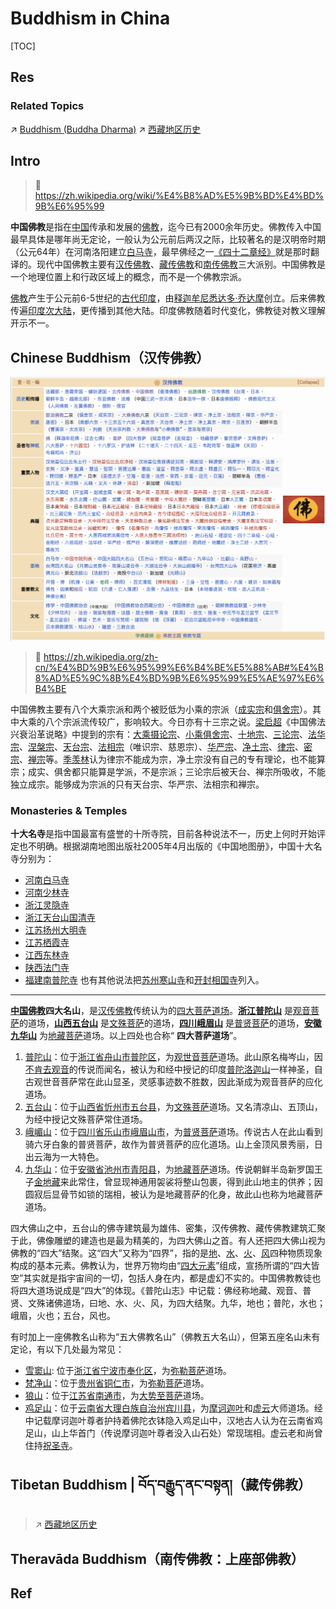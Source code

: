 # Buddhism in China

[TOC]



## Res
### Related Topics
↗ [Buddhism (Buddha Dharma)](../../🙏🏿%20Global%20Religions/Buddhism%20(Buddha%20Dharma)/Buddhism%20(Buddha%20Dharma).md)
↗ [西藏地区历史](../../../../../🌏%20Politics%20&%20Demography/Countries%20Overview/Asia/China%20🇨🇳/中华文明（汉族）历史概况/📜%20中国历史：朝代与时期/📌%20特别地区历史/西藏地区历史/西藏地区历史.md)



## Intro
> 🔗 https://zh.wikipedia.org/wiki/%E4%B8%AD%E5%9B%BD%E4%BD%9B%E6%95%99

**中国佛教**是指在[中国](https://zh.wikipedia.org/wiki/%E4%B8%AD%E5%9C%8B "中国")传承和发展的[佛教](https://zh.wikipedia.org/wiki/%E4%BD%9B%E6%95%99 "佛教")，迄今已有2000余年历史。佛教传入中国最早具体是哪年尚无定论，一般认为公元前后两汉之际，比较著名的是汉明帝时期（公元64年）在河南洛阳建立[白马寺](https://zh.wikipedia.org/wiki/%E7%99%BD%E9%A9%AC%E5%AF%BA "白马寺")，最早佛经之一[《四十二章经》](https://zh.wikipedia.org/wiki/%E5%9B%9B%E5%8D%81%E4%BA%8C%E7%AB%A0%E7%B6%93 "四十二章经")就是那时翻译的。现代中国佛教主要有[汉传佛教](https://zh.wikipedia.org/wiki/%E6%B1%89%E4%BC%A0%E4%BD%9B%E6%95%99 "汉传佛教")、[藏传佛教](https://zh.wikipedia.org/wiki/%E8%97%8F%E5%82%B3%E4%BD%9B%E6%95%99 "藏传佛教")和[南传佛教](https://zh.wikipedia.org/wiki/%E5%8D%97%E4%BC%A0%E4%BD%9B%E6%95%99 "南传佛教")三大派别。中国佛教是一个地理位置上和行政区域上的概念，而不是一个佛教宗派。

[佛教](https://zh.wikipedia.org/wiki/%E4%BD%9B%E6%95%99 "佛教")产生于公元前6-5世纪的[古代印度](https://zh.wikipedia.org/wiki/%E5%8D%B0%E5%BA%A6%E5%8E%86%E5%8F%B2 "印度历史")，由[释迦牟尼悉达多·乔达摩](https://zh.wikipedia.org/wiki/%E9%87%8A%E8%BF%A6%E7%89%9F%E5%B0%BC "释迦牟尼")创立。后来佛教传遍[印度次大陆](https://zh.wikipedia.org/wiki/%E5%8D%B0%E5%BA%A6%E6%AC%A1%E5%A4%A7%E9%99%B8 "印度次大陆")，更传播到其他大陆。印度佛教随着时代变化，佛教徒对教义理解开示不一。



## Chinese Buddhism（汉传佛教）
![](../../../../../../Assets/Pics/Screenshot%202025-07-10%20at%2013.16.04.png)

> 🔗 https://zh.wikipedia.org/zh-cn/%E4%BD%9B%E6%95%99%E6%B4%BE%E5%88%AB#%E4%B8%AD%E5%9C%8B%E4%BD%9B%E6%95%99%E5%AE%97%E6%B4%BE

中国佛教主要有八个大乘宗派和两个被贬低为小乘的宗派（[成实宗](https://zh.wikipedia.org/wiki/%E6%88%90%E5%AF%A6%E5%AE%97 "成实宗")和[俱舍宗](https://zh.wikipedia.org/wiki/%E4%BF%B1%E8%88%8D%E5%AE%97 "俱舍宗")）。其中大乘的八个宗派流传较广，影响较大。今日亦有十三宗之说。[梁启超](https://zh.wikipedia.org/wiki/%E6%A2%81%E5%90%AF%E8%B6%85 "梁启超")《中国佛法兴衰沿革说略》中提到的宗有：[大乘摄论宗](https://zh.wikipedia.org/wiki/%E6%94%9D%E8%AB%96%E5%AE%97 "摄论宗")、[小乘俱舍宗](https://zh.wikipedia.org/wiki/%E4%BF%B1%E8%88%8D%E5%AE%97 "俱舍宗")、[十地宗](https://zh.wikipedia.org/wiki/%E5%9C%B0%E8%AB%96%E5%AE%97 "地论宗")、[三论宗](https://zh.wikipedia.org/wiki/%E4%B8%89%E8%AE%BA%E5%AE%97 "三论宗")、[法华宗](https://zh.wikipedia.org/wiki/%E6%B3%95%E8%8F%AF%E5%AE%97 "法华宗")、[涅槃宗](https://zh.wikipedia.org/wiki/%E6%B6%85%E6%A7%83%E5%AE%97 "涅槃宗")、[天台宗](https://zh.wikipedia.org/wiki/%E5%A4%A9%E5%8F%B0%E5%AE%97 "天台宗")、[法相宗](https://zh.wikipedia.org/wiki/%E6%B3%95%E7%9B%B8%E5%AE%97 "法相宗")（唯识宗、慈恩宗）、[华严宗](https://zh.wikipedia.org/wiki/%E5%8D%8E%E4%B8%A5%E5%AE%97 "华严宗")、[净土宗](https://zh.wikipedia.org/wiki/%E6%B7%A8%E5%9C%9F%E5%AE%97_\(%E4%B8%AD%E5%9C%8B\) "净土宗 (中国)")、[律宗](https://zh.wikipedia.org/wiki/%E5%BE%8B%E5%AE%97 "律宗")、[密宗](https://zh.wikipedia.org/wiki/%E5%AF%86%E5%AE%97 "密宗")、[禅宗](https://zh.wikipedia.org/wiki/%E7%A6%85%E5%AE%97 "禅宗")等。[季羡林](https://zh.wikipedia.org/wiki/%E5%AD%A3%E7%BE%A8%E6%9E%97 "季羡林")认为律宗不能成为宗，净土宗没有自己的专有理论，也不能算宗；成实、俱舍都只能算是学派，不是宗派；三论宗后被天台、禅宗所吸收，不能独立成宗。能够成为宗派的只有天台宗、华严宗、法相宗和禅宗。


### Monasteries & Temples
**十大名寺**是指中国最富有盛誉的十所寺院，目前各种说法不一，历史上何时开始评定也不明确。根据湖南地图出版社2005年4月出版的《中国地图册》，中国十大名寺分别为：
- [河南](https://zh.wikipedia.org/wiki/%E6%B2%B3%E5%8D%97 "河南")[白马寺](https://zh.wikipedia.org/wiki/%E7%99%BD%E9%A9%AC%E5%AF%BA "白马寺")
- [河南](https://zh.wikipedia.org/wiki/%E6%B2%B3%E5%8D%97 "河南")[少林寺](https://zh.wikipedia.org/wiki/%E5%B0%91%E6%9E%97%E5%AF%BA "少林寺")
- [浙江](https://zh.wikipedia.org/wiki/%E6%B5%99%E6%B1%9F "浙江")[灵隐寺](https://zh.wikipedia.org/wiki/%E7%81%B5%E9%9A%90%E5%AF%BA "灵隐寺")
- [浙江](https://zh.wikipedia.org/wiki/%E6%B5%99%E6%B1%9F "浙江")[天台山国清寺](https://zh.wikipedia.org/wiki/%E5%A4%A9%E5%8F%B0%E5%B1%B1%E5%9C%8B%E6%B8%85%E5%AF%BA "天台山国清寺")
- [江苏](https://zh.wikipedia.org/wiki/%E6%B1%9F%E8%8B%8F "江苏")[扬州大明寺](https://zh.wikipedia.org/wiki/%E6%89%AC%E5%B7%9E%E5%A4%A7%E6%98%8E%E5%AF%BA "扬州大明寺")
- [江苏](https://zh.wikipedia.org/wiki/%E6%B1%9F%E8%8B%8F "江苏")[栖霞寺](https://zh.wikipedia.org/wiki/%E6%A0%96%E9%9C%9E%E5%AF%BA "栖霞寺")
- [江西](https://zh.wikipedia.org/wiki/%E6%B1%9F%E8%A5%BF "江西")[东林寺](https://zh.wikipedia.org/wiki/%E4%B8%9C%E6%9E%97%E5%AF%BA "东林寺")
- [陕西](https://zh.wikipedia.org/wiki/%E9%99%95%E8%A5%BF "陕西")[法门寺](https://zh.wikipedia.org/wiki/%E6%B3%95%E9%97%A8%E5%AF%BA "法门寺")
- [福建](https://zh.wikipedia.org/wiki/%E7%A6%8F%E5%BB%BA "福建")[南普陀寺](https://zh.wikipedia.org/wiki/%E5%8D%97%E6%99%AE%E9%99%80%E5%AF%BA "南普陀寺")
也有其他说法把[苏州](https://zh.wikipedia.org/wiki/%E8%8B%8F%E5%B7%9E "苏州")[寒山寺](https://zh.wikipedia.org/wiki/%E5%AF%92%E5%B1%B1%E5%AF%BA "寒山寺")和[开封](https://zh.wikipedia.org/wiki/%E5%BC%80%E5%B0%81 "开封")[相国寺](https://zh.wikipedia.org/wiki/%E5%A4%A7%E7%9B%B8%E5%9B%BD%E5%AF%BA "大相国寺")列入。

---
**[中国佛教](https://zh.wikipedia.org/wiki/%E4%B8%AD%E5%9C%8B%E4%BD%9B%E6%95%99 "中国佛教")四大名山**，是[汉传佛教](https://zh.wikipedia.org/wiki/%E6%BC%A2%E5%82%B3%E4%BD%9B%E6%95%99 "汉传佛教")传统认为的[四大菩萨](https://zh.wikipedia.org/wiki/%E5%9B%9B%E5%A4%A7%E8%8F%A9%E8%96%A9 "四大菩萨")[道场](https://zh.wikipedia.org/wiki/%E9%81%93%E5%A0%B4 "道场")。**[浙江](https://zh.wikipedia.org/wiki/%E6%B5%99%E6%B1%9F%E7%9C%81 "浙江省")[普陀山](https://zh.wikipedia.org/wiki/%E6%99%AE%E9%99%80%E5%B1%B1 "普陀山")** 是[观音菩萨](https://zh.wikipedia.org/wiki/%E8%A7%82%E9%9F%B3%E8%8F%A9%E8%90%A8 "观音菩萨")的道场，**[山西](https://zh.wikipedia.org/wiki/%E5%B1%B1%E8%A5%BF%E7%9C%81 "山西省")[五台山](https://zh.wikipedia.org/wiki/%E4%BA%94%E5%8F%B0%E5%B1%B1 "五台山")** 是[文殊菩萨](https://zh.wikipedia.org/wiki/%E6%96%87%E6%AE%8A%E8%8F%A9%E8%90%A8 "文殊菩萨")的道场，**[四川](https://zh.wikipedia.org/wiki/%E5%9B%9B%E5%B7%9D%E7%9C%81 "四川省")[峨眉山](https://zh.wikipedia.org/wiki/%E5%B3%A8%E7%9C%89%E5%B1%B1 "峨眉山")** 是[普贤菩萨](https://zh.wikipedia.org/wiki/%E6%99%AE%E8%B4%A4%E8%8F%A9%E8%90%A8 "普贤菩萨")的道场，**[安徽](https://zh.wikipedia.org/wiki/%E5%AE%89%E5%BE%BD%E7%9C%81 "安徽省")[九华山](https://zh.wikipedia.org/wiki/%E4%B9%9D%E5%8D%8E%E5%B1%B1_\(%E5%AE%89%E5%BE%BD\) "九华山 (安徽)")** 为[地藏菩萨](https://zh.wikipedia.org/wiki/%E5%9C%B0%E8%97%8F%E8%8F%A9%E8%90%A8 "地藏菩萨")道场。以上四处也合称“ **四大菩萨道场**”。
1. [普陀山](https://zh.wikipedia.org/wiki/%E6%99%AE%E9%99%80%E5%B1%B1 "普陀山")：位于[浙江省](https://zh.wikipedia.org/wiki/%E6%B5%99%E6%B1%9F%E7%9C%81 "浙江省")[舟山市](https://zh.wikipedia.org/wiki/%E8%88%9F%E5%B1%B1%E5%B8%82 "舟山市")[普陀区](https://zh.wikipedia.org/wiki/%E6%99%AE%E9%99%80%E5%8C%BA_\(%E8%88%9F%E5%B1%B1%E5%B8%82\) "普陀区 (舟山市)")，为[观世音菩萨](https://zh.wikipedia.org/wiki/%E8%A7%82%E4%B8%96%E9%9F%B3%E8%8F%A9%E8%90%A8 "观世音菩萨")道场。此山原名梅岑山，因[不肯去观音](https://zh.wikipedia.org/wiki/%E6%99%AE%E9%99%80%E5%B1%B1#%E6%AD%B7%E5%8F%B2%E5%8F%8A%E5%B1%B1%E5%90%8D%E7%9A%84%E4%BE%86%E7%94%B1 "普陀山")的传说而闻名，被认为和经中授记的印度[普陀洛迦山](https://zh.wikipedia.org/wiki/%E6%99%AE%E9%99%80%E6%B4%9B%E8%BF%A6%E5%B1%B1 "普陀洛迦山")一样神圣，自古观世音菩萨常在此山显圣，灵感事迹数不胜数，因此渐成为观音菩萨的应化道场。
2. [五台山](https://zh.wikipedia.org/wiki/%E4%BA%94%E5%8F%B0%E5%B1%B1 "五台山")：位于[山西省](https://zh.wikipedia.org/wiki/%E5%B1%B1%E8%A5%BF%E7%9C%81 "山西省")[忻州市](https://zh.wikipedia.org/wiki/%E5%BF%BB%E5%B7%9E%E5%B8%82 "忻州市")[五台县](https://zh.wikipedia.org/wiki/%E4%BA%94%E5%8F%B0%E5%8E%BF "五台县")，为[文殊菩萨](https://zh.wikipedia.org/wiki/%E6%96%87%E6%AE%8A%E8%8F%A9%E8%90%A8 "文殊菩萨")道场。又名清凉山、五顶山，为经中授记文殊菩萨常住道场。
3. [峨嵋山](https://zh.wikipedia.org/wiki/%E5%B3%A8%E5%B5%8B%E5%B1%B1 "峨嵋山")：位于[四川省](https://zh.wikipedia.org/wiki/%E5%9B%9B%E5%B7%9D%E7%9C%81 "四川省")[乐山市](https://zh.wikipedia.org/wiki/%E4%B9%90%E5%B1%B1%E5%B8%82 "乐山市")[峨眉山市](https://zh.wikipedia.org/wiki/%E5%B3%A8%E7%9C%89%E5%B1%B1%E5%B8%82 "峨眉山市")，为[普贤菩萨](https://zh.wikipedia.org/wiki/%E6%99%AE%E8%B4%A4%E8%8F%A9%E8%90%A8 "普贤菩萨")道场。传说古人在此山看到骑六牙白象的普贤菩萨，故作为普贤菩萨的应化道场。山上金顶风景秀丽，日出云海为一大特色。
4. [九华山](https://zh.wikipedia.org/wiki/%E4%B9%9D%E5%8D%8E%E5%B1%B1 "九华山")：位于[安徽省](https://zh.wikipedia.org/wiki/%E5%AE%89%E5%BE%BD%E7%9C%81 "安徽省")[池州市](https://zh.wikipedia.org/wiki/%E6%B1%A0%E5%B7%9E%E5%B8%82 "池州市")[青阳县](https://zh.wikipedia.org/wiki/%E9%9D%92%E9%98%B3%E5%8E%BF "青阳县")，为[地藏菩萨](https://zh.wikipedia.org/wiki/%E5%9C%B0%E8%97%8F%E8%8F%A9%E8%90%A8 "地藏菩萨")道场。传说朝鲜半岛新罗国王子[金地藏](https://zh.wikipedia.org/wiki/%E9%87%91%E5%9C%B0%E8%97%8F "金地藏")来此常住，曾显现神通用袈裟将整山包裹，得到此山地主的供养；因圆寂后显骨节如锁的瑞相，被认为是地藏菩萨的化身，故此山也称为地藏菩萨道场。

四大佛山之中，五台山的佛寺建筑最为雄伟、密集，汉传佛教、藏传佛教建筑汇聚于此，佛像雕塑的建造也是最为精美的，为四大佛山之首。有人还把四大佛山视为佛教的“四大”结聚。这“四大”又称为“四界”，指的是[地](https://zh.wikipedia.org/wiki/%E5%9C%B0 "地")、[水](https://zh.wikipedia.org/wiki/%E6%B0%B4 "水")、[火](https://zh.wikipedia.org/wiki/%E7%81%AB "火")、[风](https://zh.wikipedia.org/wiki/%E9%A3%8E "风")四种物质现象构成的基本元素。佛教认为，世界万物均由“[四大元素](https://zh.wikipedia.org/wiki/%E5%9B%9B%E5%A4%A7%E5%85%83%E7%B4%A0 "四大元素")”组成，宣扬所谓的“四大皆空”其实就是指宇宙间的一切，包括人身在内，都是虚幻不实的。中国佛教教徒也将四大道场说成是“四大”的体现。《普陀山志》中记载：佛经称地藏、观音、普贤、文殊诸佛道场，曰地、水、火、风，为四大结聚。九华，地也；普陀，水也；峨眉，火也；五台，风也。

有时加上一座佛教名山称为“五大佛教名山”（佛教五大名山），但第五座名山未有定论，有以下几处最为常见：
- [雪窦山](https://zh.wikipedia.org/wiki/%E9%9B%AA%E7%AA%A6%E5%B1%B1%E9%A3%8E%E6%99%AF%E5%90%8D%E8%83%9C%E5%8C%BA "雪窦山风景名胜区"): 位于[浙江省](https://zh.wikipedia.org/wiki/%E6%B5%99%E6%B1%9F%E7%9C%81 "浙江省")[宁波市](https://zh.wikipedia.org/wiki/%E5%AE%81%E6%B3%A2%E5%B8%82 "宁波市")[奉化区](https://zh.wikipedia.org/wiki/%E5%A5%89%E5%8C%96%E5%8C%BA "奉化区")，为[弥勒菩萨](https://zh.wikipedia.org/wiki/%E5%BC%A5%E5%8B%92%E8%8F%A9%E8%90%A8 "弥勒菩萨")道场。
- [梵净山](https://zh.wikipedia.org/wiki/%E6%A2%B5%E5%87%80%E5%B1%B1 "梵净山")：位于[贵州省](https://zh.wikipedia.org/wiki/%E8%B2%B4%E5%B7%9E%E7%9C%81 "贵州省")[铜仁市](https://zh.wikipedia.org/wiki/%E9%8A%85%E4%BB%81%E5%B8%82 "铜仁市")，为[弥勒菩萨](https://zh.wikipedia.org/wiki/%E5%BD%8C%E5%8B%92%E8%8F%A9%E8%96%A9 "弥勒菩萨")道场。
- [狼山](https://zh.wikipedia.org/wiki/%E7%8B%BC%E5%B1%B1_\(%E6%B1%9F%E8%8B%8F\) "狼山 (江苏)")：位于[江苏省](https://zh.wikipedia.org/wiki/%E6%B1%9F%E8%8B%8F%E7%9C%81 "江苏省")[南通市](https://zh.wikipedia.org/wiki/%E5%8D%97%E9%80%9A%E5%B8%82 "南通市")，为[大势至菩萨](https://zh.wikipedia.org/wiki/%E5%A4%A7%E5%8A%BF%E8%87%B3%E8%8F%A9%E8%90%A8 "大势至菩萨")道场。
- [鸡足山](https://zh.wikipedia.org/wiki/%E9%9B%9E%E8%B6%B3%E5%B1%B1_\(%E9%9B%B2%E5%8D%97\) "鸡足山 (云南)")：位于[云南省](https://zh.wikipedia.org/wiki/%E4%BA%91%E5%8D%97%E7%9C%81 "云南省")[大理白族自治州](https://zh.wikipedia.org/wiki/%E5%A4%A7%E7%90%86%E7%99%BD%E6%97%8F%E8%87%AA%E6%B2%BB%E5%B7%9E "大理白族自治州")[宾川县](https://zh.wikipedia.org/wiki/%E5%AE%BE%E5%B7%9D%E5%8E%BF "宾川县")，为[摩诃迦叶](https://zh.wikipedia.org/wiki/%E6%91%A9%E8%AF%83%E8%BF%A6%E5%8F%B6 "摩诃迦叶")和[虚云](https://zh.wikipedia.org/wiki/%E8%99%9B%E9%9B%B2 "虚云")大师道场。经中记载摩诃迦叶尊者护持着佛陀衣钵隐入鸡足山中，汉地古人认为在云南省鸡足山，山上华首门（传说摩诃迦叶尊者没入山石处）常现瑞相。虚云老和尚曾住持[祝圣寺](https://zh.wikipedia.org/wiki/%E7%A5%9D%E5%9C%A3%E5%AF%BA_\(%E9%B8%A1%E8%B6%B3%E5%B1%B1\) "祝圣寺 (鸡足山)")。



## Tibetan Buddhism | བོད་བརྒྱུད་ནང་བསྟན།（藏传佛教）
> ↗ [西藏地区历史](../../../../../🌏%20Politics%20&%20Demography/Countries%20Overview/Asia/China%20🇨🇳/中华文明（汉族）历史概况/📜%20中国历史：朝代与时期/📌%20特别地区历史/西藏地区历史/西藏地区历史.md)



## Theravāda Buddhism（南传佛教：上座部佛教）



## Ref
